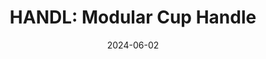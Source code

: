 ---
layout: post
featured: false
title: "HANDL: Modular Cup Handle"
date: 2024-06-02
project_code: "HANDL"
thumbnail: "/assets/project-assets/2024-06-02-HANDL/thumbnail.jpg"
intro: "DTC"
---